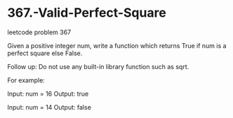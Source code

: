 # 367.-Valid-Perfect-Square
leetcode problem 367

Given a positive integer num, write a function which returns True if num is a perfect square else False.

Follow up: Do not use any built-in library function such as sqrt.

For example:

Input: num = 16
Output: true

Input: num = 14
Output: false

